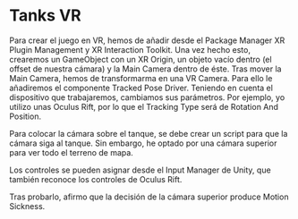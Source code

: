 # Tanks VR

Para crear el juego en VR, hemos de añadir desde el Package Manager XR Plugin Management y XR Interaction Toolkit.
Una vez hecho esto, crearemos un GameObject con un XR Origin, un objeto vacío dentro (el offset de nuestra cámara) y la Main Camera dentro de éste.
Tras mover la Main Camera, hemos de transformarma en una VR Camera. Para ello le añadiremos el componente Tracked Pose Driver. Teniendo en cuenta el dispositivo que trabajaremos, cambiamos sus parámetros. Por ejemplo, yo utilizo unas Oculus Rift, por lo que el Tracking Type será de Rotation And Position.

Para colocar la cámara sobre el tanque, se debe crear un script para que la cámara siga al tanque. Sin embargo, he optado por una cámara superior para ver todo el terreno de mapa.

Los controles se pueden asignar desde el Input Manager de Unity, que también reconoce los controles de Oculus Rift.

Tras probarlo, afirmo que la decisión de la cámara superior produce Motion Sickness.